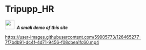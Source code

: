 # Tripupp_HR
<img src="https://media.giphy.com/media/iY8CRBdQXODJSCERIr/giphy.gif" width="30px">&nbsp; ***A small demo of this site***

 https://user-images.githubusercontent.com/59905773/126465277-7f7bdb91-dc4f-4d71-9456-f08cbea1fc60.mp4

